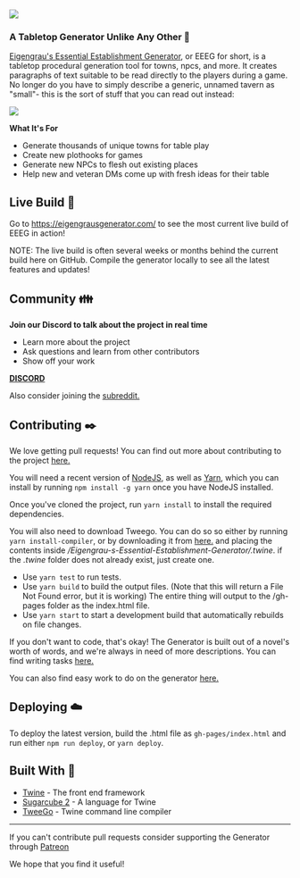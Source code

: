 # ![](https://i.imgur.com/Cid7OS1.png)



### A Tabletop Generator Unlike Any Other :game_die:

[Eigengrau's Essential Establishment Generator](https://eigengrausgenerator.com/), or EEEG for short, is a tabletop procedural generation tool for towns, npcs, and more. It creates paragraphs of text suitable to be read directly to the players during a game. No longer do you have to simply describe a generic, unnamed tavern as "small"- this is the sort of stuff that you can read out instead:

![](https://i.imgur.com/SMoFRno.png)


**What It's For**

* Generate thousands of unique towns for table play
* Create new plothooks for games
* Generate new NPCs to flesh out existing places
* Help new and veteran DMs come up with fresh ideas for their table

## Live Build :rocket:
Go to https://eigengrausgenerator.com/ to see the most current live build of EEEG in action!

NOTE: The live build is often several weeks or months behind the current build here on GitHub. Compile the generator locally to see all the latest features and updates!

## Community :family:

**Join our Discord to talk about the project in real time**

* Learn more about the project
* Ask questions and learn from other contributors
* Show off your work

**[DISCORD](https://discord.gg/A543VC5)**

Also consider joining the [subreddit.](https://www.reddit.com/r/EigengrausGenerator)

## Contributing :black_nib:

We love getting pull requests! You can find out more about contributing to the project [here.](https://github.com/ryceg/Eigengrau-s-Essential-Establishment-Generator/wiki/Contributing) 

You will need a recent version of [NodeJS](https://nodejs.org),
as well as [Yarn](https://yarnpkg.com/), which you can install by running `npm install -g yarn` once you have NodeJS installed.

Once you've cloned the project, run `yarn install` to install the required dependencies.

You will also need to download Tweego.
You can do so so either by running `yarn install-compiler`,
or by downloading it from [here.](https://www.motoslave.net/tweego/) and placing the contents inside _/Eigengrau-s-Essential-Establishment-Generator/.twine_.
if the _.twine_ folder does not already exist, just create one.

* Use `yarn test` to run tests.
* Use `yarn build` to build the output files. (Note that this will return a File Not Found error, but it is working) The entire thing will output to the /gh-pages folder as the index.html file.
* Use `yarn start` to start a development build that automatically rebuilds on file changes.

If you don't want to code, that's okay! The Generator is built out of a novel's worth of words, and we're always in need of more descriptions. You can find writing tasks [here.](https://github.com/ryceg/Eigengrau-s-Essential-Establishment-Generator/issues?q=is%3Aissue+is%3Aopen+label%3AWriting)

You can also find easy work to do on the generator [here.](https://github.com/ryceg/Eigengrau-s-Essential-Establishment-Generator/issues?q=is%3Aissue+is%3Aopen+label%3A%22good+first+issue%22)

## Deploying :cloud:

To deploy the latest version, build the .html file as `gh-pages/index.html` and run either `npm run deploy`, or `yarn deploy`.


## Built With :hammer:

* [Twine](https://twinery.org/) - The front end framework 
* [Sugarcube 2](https://www.motoslave.net/sugarcube/2/) - A language for Twine
* [TweeGo](https://www.motoslave.net/tweego/) - Twine command line compiler

---

If you can't contribute pull requests consider supporting the Generator through [Patreon](https://www.patreon.com/eigengrausgenerator)

We hope that you find it useful!
